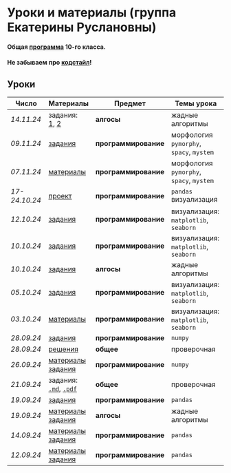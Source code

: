 # Уроки и материалы (группа Екатерины Руслановны)

#### Общая [программа](https://github.com/KatiaKozlova/files/blob/main/57-10/program.md) 10-го класса.
#### Не забываем про [кодстайл](https://github.com/KatiaKozlova/files/blob/main/57-10/codestyle.md)!
## Уроки

| **Число**  | **Материалы** | **Предмет** | **Темы урока** |
|------------|---------------|-------------|----------------|
| _14.11.24_ | задания:<br>[1](https://new.contest.yandex.ru/48629), [2](https://new.contest.yandex.ru/48628) | **алгосы** | жадные алгоритмы |
| _09.11.24_ | [задания](https://github.com/KatiaKozlova/files/blob/main/57-10/morphology/09.11.2024.md) | **программирование** | морфология<br>`pymorphy`, `spacy`, `mystem` |
| _07.11.24_ | [материалы](https://github.com/KatiaKozlova/files/blob/main/57-10/morphology/07.11.2024.ipynb) | **программирование** | морфология<br>`pymorphy`, `spacy`, `mystem` |
| _17-24.10.24_ | [проект](https://github.com/KatiaKozlova/files/blob/main/57-10/projects/project_1.md) | **программирование** | `pandas`<br>визуализация |
| _12.10.24_ | [задания](https://github.com/KatiaKozlova/files/blob/main/57-10/visualization/10.10.2024_ex.md) | **программирование** | визуализация:<br>`matplotlib`, `seaborn` |
| _10.10.24_ | [задания](https://github.com/KatiaKozlova/files/blob/main/57-10/visualization/10.10.2024_ex.md) | **программирование** | визуализация:<br>`matplotlib`, `seaborn` |
| _10.10.24_ | [задания](https://new.contest.yandex.ru/48627) | **алгосы** | жадные алгоритмы |
| _05.10.24_ | [задания](https://github.com/KatiaKozlova/files/blob/main/57-10/visualization/03.10.2024_ex.ipynb) | **программирование** | визуализация:<br>`matplotlib`, `seaborn` |
| _03.10.24_ | [материалы](https://github.com/KatiaKozlova/files/blob/main/57-10/visualization/03.10.2024.ipynb) | **программирование** | визуализация:<br>`matplotlib`, `seaborn` |
| _28.09.24_ | [задания](https://github.com/KatiaKozlova/files/blob/main/57-10/numpy/28.09.2024_ex.ipynb) | **программирование** | `numpy` |
| _28.09.24_ | [решения](https://github.com/KatiaKozlova/files/tree/main/57-10/test/v1/solutions) | **общее** | проверочная |
| _26.09.24_ | [материалы](https://github.com/KatiaKozlova/files/blob/main/57-10/numpy/26.09.2024.ipynb)<br>[задания](https://github.com/KatiaKozlova/files/blob/main/57-10/numpy/26.09.2024_ex.ipynb) | **программирование** | `numpy` |
| _21.09.24_ | задания:<br>[`.md`](https://github.com/KatiaKozlova/files/blob/main/57-10/test/v1/tasks.md), [`.pdf`](https://github.com/KatiaKozlova/files/blob/main/57-10/test/v1/tasks.pdf) | **общее** | проверочная |
| _19.09.24_ | [задания](https://github.com/KatiaKozlova/files/blob/main/57-10/pandas/19.09.2024_ex.ipynb) | **программирование** | `pandas` |
| _19.09.24_ | [материалы](https://education.yandex.ru/handbook/algorithms/article/zadacha-specii)<br>[задания](https://new.contest.yandex.ru/48626) | **алгосы** | жадные алгоритмы |
| _14.09.24_ | [материалы](https://github.com/KatiaKozlova/files/blob/main/57-10/pandas/14.09.2024.ipynb)<br>[задания](https://github.com/KatiaKozlova/files/blob/main/57-10/pandas/14.09.2024_ex.ipynb) | **программирование** | `pandas` |
| _12.09.24_ | [материалы](https://github.com/KatiaKozlova/files/blob/main/57-10/pandas/12.09.2024.ipynb)<br>[задания](https://github.com/KatiaKozlova/files/blob/main/57-10/pandas/12.09.2024_ex.ipynb) | **программирование** | `pandas` |
